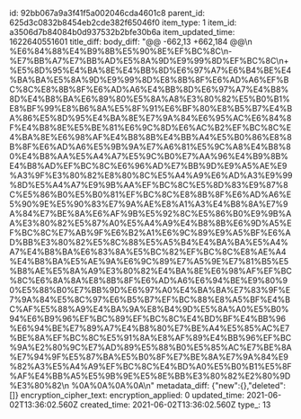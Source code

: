 id: 92bb067a9a3f41f5a002046cda4601c8
parent_id: 625d3c0832b8454eb2cde382f65046f0
item_type: 1
item_id: a3506d7b84084b0d937532b2bfe30b6a
item_updated_time: 1622640551601
title_diff: 
body_diff: "@@ -662,13 +662,184 @@\\n %E6%84%88%E4%B9%8B%E5%90%8E%EF%BC%8C\\n-%E7%BB%A7%E7%BB%AD%E5%8A%9D%E9%99%8D%EF%BC%8C\\n+%E5%8D%95%E4%BA%8E%E4%BB%8D%E6%97%A7%E6%B4%BE%E4%BA%BA%E5%8A%9D%E9%99%8D%E8%8B%8F%E6%AD%A6%EF%BC%8C%E8%8B%8F%E6%AD%A6%E4%BB%8D%E6%97%A7%E4%B8%8D%E4%B8%BA%E6%89%80%E5%8A%A8%E3%80%82%E5%B0%B1%E8%BF%99%E8%B6%8A%E5%8F%91%E6%BF%80%E8%B5%B7%E4%BA%86%E5%8D%95%E4%BA%8E%E7%9A%84%E6%95%AC%E6%84%8F%E4%B8%8E%E5%BE%81%E6%9C%8D%E6%AC%B2%EF%BC%8C%E4%BA%8E%E6%98%AF%E4%B8%8B%E4%BB%A4%E5%B0%86%E8%8B%8F%E6%AD%A6%E5%9B%9A%E7%A6%81%E5%9C%A8%E4%B8%80%E4%B8%AA%E5%A4%A7%E5%9C%B0%E7%AA%96%E4%B9%8B%E4%B8%AD%EF%BC%8C%E6%96%AD%E7%BB%9D%E9%A5%AE%E9%A3%9F%E3%80%82%E8%80%8C%E5%A4%A9%E6%AD%A3%E9%99%8D%E5%A4%A7%E9%9B%AA%EF%BC%8C%E5%8D%83%E9%87%8C%E5%86%B0%E5%B0%81%EF%BC%8C%E8%8B%8F%E6%AD%A6%E5%90%9E%E5%90%83%E7%9A%AE%E8%A1%A3%E4%B8%8A%E7%9A%84%E7%BE%8A%E6%AF%9B%E5%92%8C%E5%86%B0%E9%9B%AA%E3%80%82%E5%87%A0%E5%A4%A9%E4%B8%8B%E6%9D%A5%EF%BC%8C%E7%AB%9F%E6%B2%A1%E6%9C%89%E9%A5%BF%E6%AD%BB%E3%80%82%E5%8C%88%E5%A5%B4%E4%BA%BA%E5%A4%A7%E4%B8%BA%E6%83%8A%E5%BC%82%EF%BC%8C%E8%AE%A4%E4%B8%BA%E5%AE%9A%E6%9C%89%E7%A5%9E%E7%81%B5%E5%B8%AE%E5%8A%A9%E3%80%82%E4%BA%8E%E6%98%AF%EF%BC%8C%E6%8A%8A%E8%8B%8F%E6%AD%A6%E6%94%BE%E9%80%90%E5%88%B0%E7%BB%9D%E6%97%A0%E4%BA%BA%E7%83%9F%E7%9A%84%E5%8C%97%E6%B5%B7%EF%BC%88%E8%A5%BF%E4%BC%AF%E5%88%A9%E4%BA%9A%E8%B4%9D%E5%8A%A0%E5%B0%94%E6%B9%96%EF%BC%89%EF%BC%8C%E4%BD%BF%E4%BB%96%E6%94%BE%E7%89%A7%E4%B8%80%E7%BE%A4%E5%85%AC%E7%BE%8A%EF%BC%8C%E5%91%8A%E8%AF%89%E4%BB%96%EF%BC%9A%E2%80%9C%E7%AD%89%E5%88%B0%E5%85%AC%E7%BE%8A%E7%94%9F%E5%87%BA%E5%B0%8F%E7%BE%8A%E7%9A%84%E9%82%A3%E5%A4%A9%EF%BC%8C%E4%BD%A0%E5%B0%B1%E5%8F%AF%E4%BB%A5%E5%9B%9E%E5%8E%BB%E3%80%82%E2%80%9D%E3%80%82\\n %0A%0A%0A%0A\\n"
metadata_diff: {"new":{},"deleted":[]}
encryption_cipher_text: 
encryption_applied: 0
updated_time: 2021-06-02T13:36:02.560Z
created_time: 2021-06-02T13:36:02.560Z
type_: 13